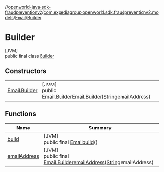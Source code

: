 //[openworld-java-sdk-fraudpreventionv2](../../../../index.md)/[com.expediagroup.openworld.sdk.fraudpreventionv2.models](../../index.md)/[Email](../index.md)/[Builder](index.md)

# Builder

[JVM]\
public final class [Builder](index.md)

## Constructors

| | |
|---|---|
| [Email.Builder](-email.-builder.md) | [JVM]<br>public [Email.Builder](index.md)[Email.Builder](-email.-builder.md)([String](https://docs.oracle.com/javase/8/docs/api/java/lang/String.html)emailAddress) |

## Functions

| Name | Summary |
|---|---|
| [build](build.md) | [JVM]<br>public final [Email](../index.md)[build](build.md)() |
| [emailAddress](email-address.md) | [JVM]<br>public final [Email.Builder](index.md)[emailAddress](email-address.md)([String](https://docs.oracle.com/javase/8/docs/api/java/lang/String.html)emailAddress) |
